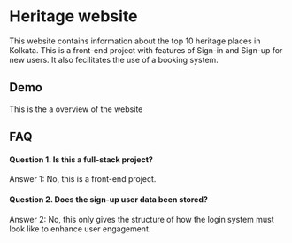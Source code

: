 
# Heritage website

This website contains information about the top 10 heritage places in Kolkata. This is a front-end project with features of Sign-in and Sign-up for new users. It also fecilitates the use of a booking system.


## Demo

This is the a overview of the website




## FAQ

#### Question 1. Is this a full-stack project?

Answer 1: No, this is a front-end project.

#### Question 2. Does the sign-up user data been stored?

Answer 2: No, this only gives the structure of how the login system must look like to enhance user engagement. 
 
